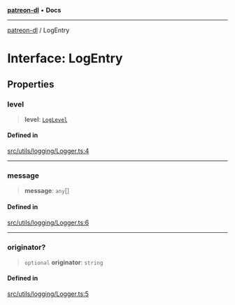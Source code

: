 [**patreon-dl**](../README.md) • **Docs**

***

[patreon-dl](../README.md) / LogEntry

# Interface: LogEntry

## Properties

### level

> **level**: [`LogLevel`](../type-aliases/LogLevel.md)

#### Defined in

[src/utils/logging/Logger.ts:4](https://github.com/patrickkfkan/patreon-dl/blob/794996b6269a4df0afea77da4d86f16365f2adf5/src/utils/logging/Logger.ts#L4)

***

### message

> **message**: `any`[]

#### Defined in

[src/utils/logging/Logger.ts:6](https://github.com/patrickkfkan/patreon-dl/blob/794996b6269a4df0afea77da4d86f16365f2adf5/src/utils/logging/Logger.ts#L6)

***

### originator?

> `optional` **originator**: `string`

#### Defined in

[src/utils/logging/Logger.ts:5](https://github.com/patrickkfkan/patreon-dl/blob/794996b6269a4df0afea77da4d86f16365f2adf5/src/utils/logging/Logger.ts#L5)

